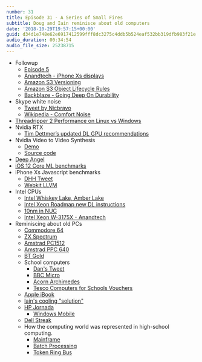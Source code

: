 ```yaml
---
number: 31
title: Episode 31 - A Series of Small Fires
subtitle: Doug and Iain reminisce about old computers
date: '2018-10-29T19:57:15+00:00'
guid: d34d1e748e62e6917412599fff8dc3275c4ddb5b524eaf532bb319dfb983f21e
audio_duration: 00:34:54
audio_file_size: 25238715
---
```


* Followup
  * [Episode 5](https://pincountpodcast.com/episodes/5.html)
  * [Anandtech - iPhone Xs displays](https://www.anandtech.com/show/13392/the-iphone-xs-xs-max-review-unveiling-the-silicon-secrets/8)
  * [Amazon S3 Versioning](https://docs.aws.amazon.com/AmazonS3/latest/dev/Versioning.html)
  * [Amazon S3 Object Lifecycle Rules](https://docs.aws.amazon.com/AmazonS3/latest/dev/object-lifecycle-mgmt.html)
  * [Backblaze - Going Deep On Durability](https://www.backblaze.com/blog/cloud-storage-durability/)
* Skype white noise
  * [Tweet by Nicbravo](https://twitter.com/nicbravo/status/1038599239000096768)
  * [Wikipedia - Comfort Noise](https://en.wikipedia.org/wiki/Comfort_noise)
* [Threadripper 2 Performance on Linux vs Windows](https://www.phoronix.com/scan.php?page=article&item=2990wx-linux-windows&num=2)
* Nvidia RTX
  * [Tim Dettmer’s updated DL GPU recommendations](http://timdettmers.com/2018/08/21/which-gpu-for-deep-learning/)
* Nvidia Video to Video Synthesis
  * [Demo](https://www.youtube.com/watch?v=GrP_aOSXt5U)
  * [Source code](https://github.com/NVIDIA/vid2vid)
* [Deep Angel](http://deepangel.media.mit.edu)
* [iOS 12 Core ML benchmarks](https://heartbeat.fritz.ai/ios-12-core-ml-benchmarks-b7a79811aac1)
* iPhone Xs Javascript benchmarks
  * [DHH Tweet](https://twitter.com/dhh/status/1043277162676072449)
  * [Webkit LLVM](https://webkit.org/blog/3362/introducing-the-webkit-ftl-jit/)
* Intel CPUs
  * [Intel Whiskey Lake, Amber Lake](https://www.anandtech.com/show/13275/intel-launches-whiskey-lake-amber-lake)
  * [Intel Xeon Roadmap new DL instructions](https://www.anandtech.com/show/13194/intel-shows-xeon-2018-2019-roadmap-cooper-lakesp-and-ice-lakesp-confirmed)
  * [10nm in NUC](https://www.anandtech.com/show/13233/intel-crimson-canyon-nuc-with-cannon-lake-10nm)
  * [Intel Xeon W-3175X - Anandtech](https://www.anandtech.com/show/13449/intel-announces-xeon-w3175x-28core-processor-for-extreme-workstations)
* Reminiscing about old PCs
  * [Commodore 64](https://en.wikipedia.org/wiki/Commodore_64)
  * [ZX Spectrum](https://en.wikipedia.org/wiki/ZX_Spectrum)
  * [Amstrad PC1512](https://en.wikipedia.org/wiki/PC1512)
  * [Amstrad PPC 640](https://en.wikipedia.org/wiki/PPC_512)
  * [BT Gold](https://en.wikipedia.org/wiki/Telecom_Gold)
  * School computers
    * [Dan's Tweet](https://twitter.com/teadriven/status/1041806765246038018)
    * [BBC Micro](https://en.wikipedia.org/wiki/BBC_Micro)
    * [Acorn Archimedes](https://en.wikipedia.org/wiki/Acorn_Archimedes)
    * [Tesco Computers for Schools Vouchers](https://en.wikipedia.org/wiki/Tesco#Corporate_social_responsibility)
  * [Apple iBook](https://en.wikipedia.org/wiki/IBook)
  * [Iain's cooling "solution"](/assets/images/episodes/31/iains-cooling-solution.jpg)
  * [HP Jornada](https://en.wikipedia.org/wiki/Jornada_%28PDA%29)
    * [Windows Mobile](https://en.wikipedia.org/wiki/Pocket_PC)
  * [Dell Streak](https://en.wikipedia.org/wiki/Dell_Streak)
  * How the computing world was represented in high-school computing.
    * [Mainframe](https://en.wikipedia.org/wiki/Mainframe_computer)
    * [Batch Processing](https://en.wikipedia.org/wiki/Batch_processing)
    * [Token Ring Bus](https://en.wikipedia.org/wiki/Token_ring)
